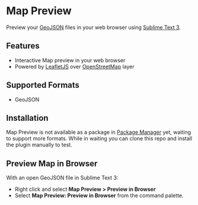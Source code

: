 # Map Preview

Preview your [GeoJSON](https://geojson.org/) files in your web browser using [Sublime Text 3](https://www.sublimetext.com/).

## Features

  - Interactive Map preview in your web browser
  - Powered by [LeafletJS](https://leafletjs.com/) over [OpenStreetMap](https://www.openstreetmap.org) layer

## Supported Formats

  - GeoJSON

## Installation

Map Preview is not available as a package in [Package Manager](https://packagecontrol.io/) yet, waiting to support more formats.  While in waiting you can clone this repo and install the plugin manually to test.

## Preview Map in Browser

With an open GeoJSON file in Sublime Text 3:

- Right click and select **Map Preview > Preview in Browser**
- Select **Map Preview: Preview in Browser** from the command palette.